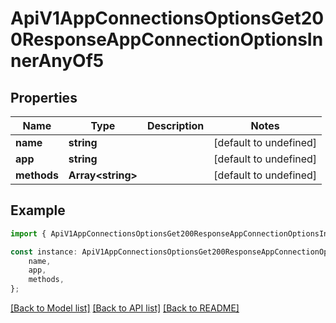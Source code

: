 # ApiV1AppConnectionsOptionsGet200ResponseAppConnectionOptionsInnerAnyOf5


## Properties

Name | Type | Description | Notes
------------ | ------------- | ------------- | -------------
**name** | **string** |  | [default to undefined]
**app** | **string** |  | [default to undefined]
**methods** | **Array&lt;string&gt;** |  | [default to undefined]

## Example

```typescript
import { ApiV1AppConnectionsOptionsGet200ResponseAppConnectionOptionsInnerAnyOf5 } from './api';

const instance: ApiV1AppConnectionsOptionsGet200ResponseAppConnectionOptionsInnerAnyOf5 = {
    name,
    app,
    methods,
};
```

[[Back to Model list]](../README.md#documentation-for-models) [[Back to API list]](../README.md#documentation-for-api-endpoints) [[Back to README]](../README.md)

